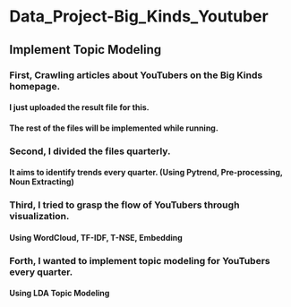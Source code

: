 # Data_Project-Big_Kinds_Youtuber

## Implement Topic Modeling

### First, Crawling articles about YouTubers on the Big Kinds homepage.
#### I just uploaded the result file for this.
#### The rest of the files will be implemented while running.

### Second, I divided the files quarterly.
#### It aims to identify trends every quarter. (Using Pytrend, Pre-processing, Noun Extracting)

### Third, I tried to grasp the flow of YouTubers through visualization.
#### Using WordCloud, TF-IDF, T-NSE, Embedding

### Forth, I wanted to implement topic modeling for YouTubers every quarter.
#### Using LDA Topic Modeling

